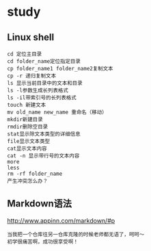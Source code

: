 # study
## Linux shell


```
cd 定位主目录
cd folder_name定位指定目录
cp folder_name1 folder_name2复制文本
cp -r 递归复制文本
ls 显示当前目录中的文本和目录
ls -l参数生成长列表格式
ls -il带索引号的长列表格式
touch 新建文本
mv old_name new_name 重命名（移动）
mkdir新建目录
rmdir删除空目录
stat显示除文本类型的详细信息
file显示文本类型
cat显示文本内容
cat -n 显示带行号的文本内容
more 
less
rm -rf folder_name
产生冲突怎么办？
```

## Markdown语法

http://www.appinn.com/markdown/#p
```
当我把一个仓库往另一仓库克隆的时候老师都无语了，呵呵～
初学很痛苦啊，成功很享受啊！
```
